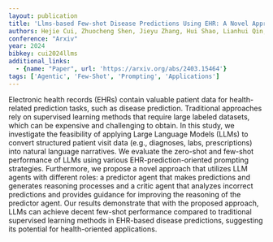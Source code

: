 ```yaml
---
layout: publication
title: 'Llms-based Few-shot Disease Predictions Using EHR: A Novel Approach Combining Predictive Agent Reasoning And Critical Agent Instruction'
authors: Hejie Cui, Zhuocheng Shen, Jieyu Zhang, Hui Shao, Lianhui Qin, Joyce C. Ho, Carl Yang
conference: "Arxiv"
year: 2024
bibkey: cui2024llms
additional_links:
  - {name: "Paper", url: 'https://arxiv.org/abs/2403.15464'}
tags: ['Agentic', 'Few-Shot', 'Prompting', 'Applications']
---
```

Electronic health records (EHRs) contain valuable patient data for
health-related prediction tasks, such as disease prediction. Traditional
approaches rely on supervised learning methods that require large labeled
datasets, which can be expensive and challenging to obtain. In this study, we
investigate the feasibility of applying Large Language Models (LLMs) to convert
structured patient visit data (e.g., diagnoses, labs, prescriptions) into
natural language narratives. We evaluate the zero-shot and few-shot performance
of LLMs using various EHR-prediction-oriented prompting strategies.
Furthermore, we propose a novel approach that utilizes LLM agents with
different roles: a predictor agent that makes predictions and generates
reasoning processes and a critic agent that analyzes incorrect predictions and
provides guidance for improving the reasoning of the predictor agent. Our
results demonstrate that with the proposed approach, LLMs can achieve decent
few-shot performance compared to traditional supervised learning methods in
EHR-based disease predictions, suggesting its potential for health-oriented
applications.

